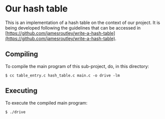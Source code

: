# Our hash table

This is an implementation of a hash table on the context of our project. It is being developed following the guidelines that can be accessed in [https://github.com/jamesroutley/write-a-hash-table](https://github.com/jamesroutley/write-a-hash-table).

## Compiling

To compile the main program of this sub-project, do, in this directory:

```
$ cc table_entry.c hash_table.c main.c -o drive -lm
```

## Executing

To execute the compiled main program:

```
$ ./drive
```
